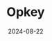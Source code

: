 ---  
layout: startup_page  
title: "Opkey"  
id: "opkey.com"  
permalink: "/opkeyopkey.com08222024/"  
website: "https://www.opkey.com/"  
funding_round: "Series B"  
funding_amount: "$47M"  
investors: "PeakSpan Capital"  
about: "Opkey provides an AI-based continuous test automation platform that simplifies ERP testing. Its AI assistant, Wilfred, helps companies speed up ERP changes by 50% and reduce defects by over 70%. This addresses the inefficiencies in the ERP life cycle, particularly for cloud transformations."  
markets: "AI, Software Testing, ERP"  
hq: "Dublin, California, United States"  
founded_year: "2015"  
linkedin: "https://www.linkedin.com/company/opkey"  
twitter: "https://twitter.com/opkey_ssts"  
instagram: ""  
facebook: "https://www.facebook.com/opkeydotcom"  
crunchbase: "https://www.crunchbase.com/organization/opkey"  
pitchbook: "https://pitchbook.com/profiles/company/154270-90"  

date_display: "22-Aug-2024"  
date: "2024-08-22"

# SEO Optimization  
meta_title: "Opkey - Series B Funding ($47M)"  
meta_description: "Opkey, Opkey provides an AI-based continuous test automation platform that simplifies ERP testing. Its AI assistant, Wilfred, helps companies speed up ERP ch..."  
meta_keywords: "Opkey, AI, Software Testing, ERP, Series B funding"  
canonical_url: "https://startup.projectstartups.com/opkeyopkey.com08222024/"  
---